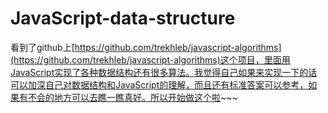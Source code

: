 # JavaScript-data-structure
看到了github上[https://github.com/trekhleb/javascript-algorithms](https://github.com/trekhleb/javascript-algorithms)这个项目，里面用JavaScript实现了各种数据结构还有很多算法。我觉得自己如果来实现一下的话可以加深自己对数据结构和JavaScript的理解，而且还有标准答案可以参考，如果有不会的地方可以去瞧一瞧真好。所以开始做这个啦~~~
